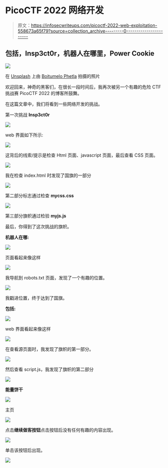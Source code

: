 # PicoCTF 2022 网络开发

> 原文：<https://infosecwriteups.com/picoctf-2022-web-exploitation-558673a65f79?source=collection_archive---------0----------------------->

## 包括，Insp3ct0r，机器人在哪里，Power Cookie

![](img/4fecd576bcc325df949a6e3f330d91de.png)

在 [Unsplash](https://unsplash.com?utm_source=medium&utm_medium=referral) 上由 [Boitumelo Phetla](https://unsplash.com/@writecodenow?utm_source=medium&utm_medium=referral) 拍摄的照片

欢迎回来，神奇的黑客们，在很长一段时间后，我再次被另一个有趣的危险 CTF 挑战赛 PicoCTF 2022 的博客所鼓舞。

在这篇文章中，我们将看到一些网络开发的挑战。

第一次挑战 **Insp3ct0r**

![](img/7371ae49b68aea54ca33a7bbfab33e3a.png)

web 界面如下所示:

![](img/fa4d6b943a4b5a1508d63aea8803113e.png)

这背后的线索/提示是检查 Html 页面、javascript 页面，最后查看 CSS 页面。

![](img/0259922cf9213f53555b2bf9d92e906d.png)

我在检查 index.html 时发现了国旗的一部分

![](img/6f405147a74e5798822590507be8310e.png)

第二部分标志通过检查 **mycss.css**

![](img/2126107ac8a03980499f7e987dbb9803.png)

第三部分旗帜通过检验 **myjs.js**

最后，你得到了这次挑战的旗帜。

**机器人在哪:**

![](img/5af71e18cc2dcc3d3b7b71a9c8a933f9.png)

页面看起来像这样

![](img/67da184e09d2689dcc1d4d1a615d3854.png)

我导航到 robots.txt 页面，发现了一个有趣的位置。

![](img/744cb1a050ea0b3c403e50e21a29723d.png)

我戳进位置，终于达到了国旗。

**包括:**

![](img/ae6c0438fcab5b9f603897e9c60823fd.png)

web 界面看起来像这样

![](img/2b9aa1a32187a4a78e6ba652569dbfb4.png)

在查看源页面时，我发现了旗帜的第一部分。

![](img/2d791843dbe9ad9ac9f43bba2b3f4a01.png)

然后查看 script.js，我发现了旗帜的第二部分

![](img/2084adef3e358e1423042be8ef75e086.png)

**能量饼干**

![](img/625c9482bfb3a1fee83d351bd8122e91.png)

主页

![](img/cc758f7dbc8bb408662a26a43417b72f.png)

点击**继续做客按钮**点击按钮后没有任何有趣的内容出现。

![](img/7b69067e23ccf70b930d0d5b28cfa1c0.png)

单击该按钮后出现。

![](img/1c01db151f26323e3a11455969bef89e.png)
